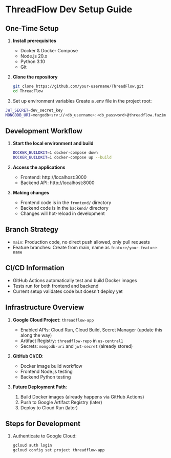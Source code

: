 # ThreadFlow Dev Setup Guide

## One-Time Setup

1. **Install prerequisites**
   - Docker & Docker Compose
   - Node.js 20.x
   - Python 3.10
   - Git

2. **Clone the repository**
   ```bash
   git clone https://github.com/your-username/ThreadFlow.git
   cd ThreadFlow
3. Set up environment variables
Create a .env file in the project root:
```bash
JWT_SECRET=dev_secret_key
MONGODB_URI=mongodb+srv://<db_username>:<db_password>@threadflow.fazim.mongodb.net/?retryWrites=true&w=majority&appName=ThreadFlow
```


## Development Workflow

1. **Start the local environment and build**
   ```bash
   DOCKER_BUILDKIT=1 docker-compose down
   DOCKER_BUILDKIT=1 docker-compose up --build
   ```

2. **Access the applications**
   - Frontend: http://localhost:3000
   - Backend API: http://localhost:8000

3. **Making changes**
   - Frontend code is in the `frontend/` directory
   - Backend code is in the `backend/` directory
   - Changes will hot-reload in development

## Branch Strategy

- `main`: Production code, no direct push allowed, only pull requests
- Feature branches: Create from main, name as `feature/your-feature-name`

## CI/CD Information

- GitHub Actions automatically test and build Docker images
- Tests run for both frontend and backend
- Current setup validates code but doesn't deploy yet


## Infrastructure Overview

1. **Google Cloud Project**: `threadflow-app`
   - Enabled APIs: Cloud Run, Cloud Build, Secret Manager (update this along the way)
   - Artifact Registry: `threadflow-repo` in `us-central1`
   - Secrets: `mongodb-uri` and `jwt-secret` (already stored)

2. **GitHub CI/CD**:
   - Docker image build workflow
   - Frontend Node.js testing
   - Backend Python testing

3. **Future Deployment Path**:
   1. Build Docker images (already happens via GitHub Actions)
   2. Push to Google Artifact Registry (later)
   3. Deploy to Cloud Run (later)

## Steps for Development

1. Authenticate to Google Cloud:
   ```bash
   gcloud auth login
   gcloud config set project threadflow-app
   ```